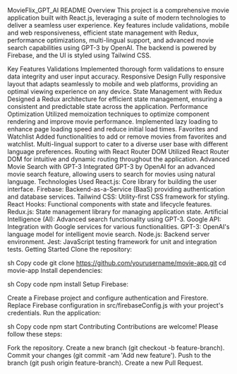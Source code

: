 MovieFlix_GPT_AI README
Overview
This project is a comprehensive movie application built with React.js, leveraging a suite of modern technologies to deliver a seamless user experience. Key features include validations, mobile and web responsiveness, efficient state management with Redux, performance optimizations, multi-lingual support, and advanced movie search capabilities using GPT-3 by OpenAI. The backend is powered by Firebase, and the UI is styled using Tailwind CSS.

Key Features
Validations
Implemented thorough form validations to ensure data integrity and user input accuracy.
Responsive Design
Fully responsive layout that adapts seamlessly to mobile and web platforms, providing an optimal viewing experience on any device.
State Management with Redux
Designed a Redux architecture for efficient state management, ensuring a consistent and predictable state across the application.
Performance Optimization
Utilized memoization techniques to optimize component rendering and improve movie performance.
Implemented lazy loading to enhance page loading speed and reduce initial load times.
Favorites and Watchlist
Added functionalities to add or remove movies from favorites and watchlist.
Multi-lingual support to cater to a diverse user base with different language preferences.
Routing with React Router DOM
Utilized React Router DOM for intuitive and dynamic routing throughout the application.
Advanced Movie Search with GPT-3
Integrated GPT-3 by OpenAI for an advanced movie search feature, allowing users to search for movies using natural language.
Technologies Used
React.js: Core library for building the user interface.
Firebase: Backend-as-a-Service (BaaS) providing authentication and database services.
Tailwind CSS: Utility-first CSS framework for styling.
React Hooks: Functional components with state and lifecycle features.
Redux.js: State management library for managing application state.
Artificial Intelligence (AI): Advanced search functionality using GPT-3.
Google API: Integration with Google services for various functionalities.
GPT-3: OpenAI's language model for intelligent movie search.
Node.js: Backend server environment.
Jest: JavaScript testing framework for unit and integration tests.
Getting Started
Clone the repository:

sh
Copy code
git clone https://github.com/yourusername/movie-app.git
cd movie-app
Install dependencies:

sh
Copy code
npm install
Setup Firebase:

Create a Firebase project and configure authentication and Firestore.
Replace Firebase configuration in src/firebaseConfig.js with your project's credentials.
Run the application:

sh
Copy code
npm start
Contributing
Contributions are welcome! Please follow these steps:

Fork the repository.
Create a new branch (git checkout -b feature-branch).
Commit your changes (git commit -am 'Add new feature').
Push to the branch (git push origin feature-branch).
Create a new Pull Request.
